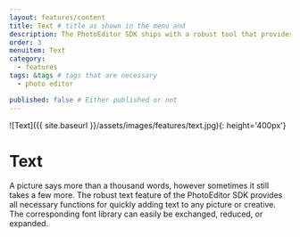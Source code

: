 ```yaml
---
layout: features/content
title: Text # title as shown in the menu and 
description: The PhotoEditor SDK ships with a robust tool that provides all necessary functions for quickly adding text to an image. Learn how to add custom fonts.
order: 3
menuitem: Text
category: 
  - features
tags: &tags # tags that are necessary
  - photo editor 

published: false # Either published or not 
---
```

![Text]({{ site.baseurl }}/assets/images/features/text.jpg){: height='400px'}
# Text

A picture says more than a thousand words, however sometimes it still takes a few more. The robust text feature of the PhotoEditor SDK provides all necessary functions for quickly adding text to any picture or creative. The corresponding font library can easily be exchanged, reduced, or expanded.
